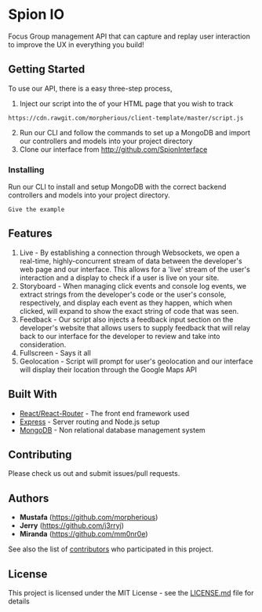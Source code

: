 # Spion IO

Focus Group management API that can capture and replay user interaction to improve the UX in everything you build!

## Getting Started

To use our API, there is a easy three-step process,
1. Inject our script into the <head> of your HTML page that you wish to track

```
https://cdn.rawgit.com/morpherious/client-template/master/script.js
```

2. Run our CLI and follow the commands to set up a MongoDB and import our controllers and models into your project directory
3. Clone our interface from http://github.com/SpionInterface

### Installing

Run our CLI to install and setup MongoDB with the correct backend controllers and models into your project directory.

```
Give the example
```

## Features

1. Live - By establishing a connection through Websockets, we open a real-time, highly-concurrent stream of data between the developer's             web page and our interface. This allows for a 'live' stream of the user's interaction and a display to check if a user is live             on your site.
2. Storyboard - When managing click events and console log events, we extract strings from the developer's code or the user's console,                     respectively, and display each event as they happen, which when clicked, will expand to show the exact string of code that                 was seen.
3. Feedback - Our script also injects a feedback input section on the developer's website that allows users to supply feedback that will                 relay back to our interface for the developer to review and take into consideration.
4. Fullscreen - Says it all
5. Geolocation - Script will prompt for user's geolocation and our interface will display their location through the Google Maps API

## Built With

* [React/React-Router](https://facebook.github.io/react/) - The front end framework used
* [Express](https://expressjs.com/) - Server routing and Node.js setup
* [MongoDB](https://www.mongodb.com/) - Non relational database management system

## Contributing

Please check us out and submit issues/pull requests.

## Authors

* **Mustafa** (https://github.com/morpherious)
* **Jerry** (https://github.com/j3rryj)
* **Miranda** (https://github.com/mm0nr0e)

See also the list of [contributors](https://github.com/your/project/contributors) who participated in this project.

## License

This project is licensed under the MIT License - see the [LICENSE.md](LICENSE.md) file for details
